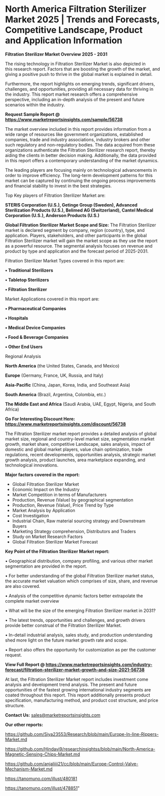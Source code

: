 # North America Filtration Sterilizer Market 2025 | Trends and Forecasts, Competitive Landscape, Product and Application Information

<Strong> Filtration Sterilizer Market Overview 2025 - 2031</strong>

The rising technology in Filtration Sterilizer Market is also depicted in this research report. Factors that are boosting the growth of the market, and giving a positive push to thrive in the global market is explained in detail.

Furthermore, the report highlights on emerging trends, significant drivers, challenges, and opportunities, providing all necessary data for thriving in the industry. This report market research offers a comprehensive perspective, including an in-depth analysis of the present and future scenarios within the industry.

<strong>Request Sample Report @ <a href=https://www.marketreportsinsights.com/sample/56738>https://www.marketreportsinsights.com/sample/56738</a></strong>

The market overview included in this report provides information from a wide range of resources like government organizations, established companies, trade and industry associations, industry brokers and other such regulatory and non-regulatory bodies. The data acquired from these organizations authenticate the Filtration Sterilizer research report, thereby aiding the clients in better decision making. Additionally, the data provided in this report offers a contemporary understanding of the market dynamics.

The leading players are focusing mainly on technological advancements in order to improve efficiency. The long-term development patterns for this market can be captured by continuing the ongoing process improvements and financial stability to invest in the best strategies.

Top Key players of Filtration Sterilizer Market are:

<strong>STERIS Corporation (U.S.), Getinge Group (Sweden), Advanced Sterilization Products (U.S.), Belimed AG (Switzerland), Cantel Medical Corporation (U.S.), Anderson Products (U.S.)</strong>

<strong><b>Global Filtration Sterilizer Market Scope and Size:</b></strong>
The Filtration Sterilizer market is declared segment by company, region (country), type, and application. Players, stakeholders, and other participants in the global Filtration Sterilizer market will gain the market scope as they use the report as a powerful resource. The segmental analysis focuses on revenue and product by type and application and the forecast period of 2025-2031.

Filtration Sterilizer Market Types covered in this report are:

<strong>• Traditional Sterilizers

• Tabletop Sterilizers

• Filtration Sterilizer</strong>

Market Applications covered in this report are:

<strong>• Pharmaceutical Companies

• Hospitals

• Medical Device Companies

• Food & Beverage Companies

• Other End Users</strong> 

Regional Analysis

<strong>North America</strong> (the United States, Canada, and Mexico)

<strong>Europe</strong> (Germany, France, UK, Russia, and Italy)

<strong>Asia-Pacific</strong> (China, Japan, Korea, India, and Southeast Asia)

<strong>South America</strong> (Brazil, Argentina, Colombia, etc.)

<strong>The Middle East and Africa</strong> (Saudi Arabia, UAE, Egypt, Nigeria, and South Africa)

<strong>Go For Interesting Discount Here: <a href=https://www.marketreportsinsights.com/discount/56738>https://www.marketreportsinsights.com/discount/56738</a></strong>

The Filtration Sterilizer market report provides a detailed analysis of global market size, regional and country-level market size, segmentation market growth, market share, competitive Landscape, sales analysis, impact of domestic and global market players, value chain optimization, trade regulations, recent developments, opportunities analysis, strategic market growth analysis, product launches, area marketplace expanding, and technological innovations.

<strong><b>Major factors covered in the report:</b></strong>
<ul>
  <li>Global Filtration Sterilizer Market </li>
  <li>Economic Impact on the Industry</li>
  <li>Market Competition in terms of Manufacturers</li>
  <li>Production, Revenue (Value) by geographical segmentation</li>
  <li>Production, Revenue (Value), Price Trend by Type</li>
  <li>Market Analysis by Application</li>
  <li>Cost Investigation</li>
  <li>Industrial Chain, Raw material sourcing strategy and Downstream Buyers</li>
  <li>Marketing Strategy comprehension, Distributors and Traders</li>
  <li>Study on Market Research Factors</li>
  <li>Global Filtration Sterilizer Market Forecast</li>
</ul>

<strong><b>Key Point of the Filtration Sterilizer Market report:</b></strong>

• Geographical distribution, company profiling, and various other market segmentation are provided in the report.

• For better understanding of the global Filtration Sterilizer market status, the accurate market valuation which comprises of size, share, and revenue are also covered.

• Analysis of the competitive dynamic factors better extrapolate the complete market overview

• What will be the size of the emerging Filtration Sterilizer market in 2031?

• The latest trends, opportunities and challenges, and growth drivers provide better construal of the Filtration Sterilizer Market.

• In-detail industrial analysis, sales study, and production understanding shed more light on the future market growth rate and scope.

• Report also offers the opportunity for customization as per the customer request.

<strong><b>View Full Report @ <a href=https://www.marketreportsinsights.com/industry-forecast/filtration-sterilizer-market-growth-and-size-2021-56738>https://www.marketreportsinsights.com/industry-forecast/filtration-sterilizer-market-growth-and-size-2021-56738</a></b></strong>


At last, the Filtration Sterilizer Market report includes investment come analysis and development trend analysis. The present and future opportunities of the fastest growing international industry segments are coated throughout this report. This report additionally presents product specification, manufacturing method, and product cost structure, and price structure.

<strong>Contact Us:</strong>
sales@marketreportsinsights.com

<strong>Our other reports:</strong>

<a href=https://github.com/Siya23553/Research/blob/main/Europe-In-line-Rippers-Market.md>https://github.com/Siya23553/Research/blob/main/Europe-In-line-Rippers-Market.md</a>

<a href=https://github.com/Hindavi9/researchinsightss/blob/main/North-America-Magnetic-Sensing-Chips-Market.md>https://github.com/Hindavi9/researchinsightss/blob/main/North-America-Magnetic-Sensing-Chips-Market.md</a>

<a href=https://github.com/anjaliiii21/cc/blob/main/Europe-Control-Valve-Mechanism-Market.md>https://github.com/anjaliiii21/cc/blob/main/Europe-Control-Valve-Mechanism-Market.md</a>

<a href=https://tanomuno.com/illust/480181>https://tanomuno.com/illust/480181</a>

<a href=https://tanomuno.com/illust/478851>https://tanomuno.com/illust/478851</a>"
